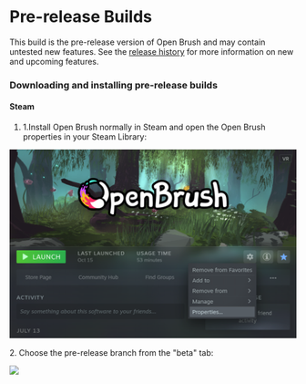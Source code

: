 # Pre-release Builds

This build is the pre-release version of Open Brush and may contain untested new features. See the [release history](../release-history.md) for more information on new and upcoming features.

### Downloading and installing pre-release builds <a href="downloading-and-installing-the-main-experimental-build" id="downloading-and-installing-the-main-experimental-build"></a>

#### Steam <a href="steam" id="steam"></a>

1. 1.Install Open Brush normally in Steam and open the Open Brush properties in your Steam Library:

![](<../.gitbook/assets/image (10).png>)

​2. Choose the pre-release branch from the "beta" tab:​​

![](broken-reference)

